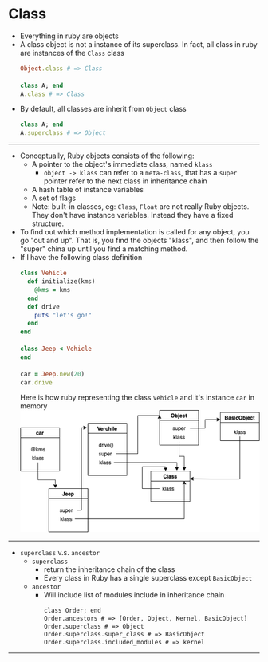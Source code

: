 # Class

* Everything in ruby are objects
* A class object is not a instance of its superclass. In fact, all class in ruby are instances of the `Class` class 
    ```ruby
    Object.class # => Class 
    
    class A; end 
    A.class # => Class 
    ``` 
* By default, all classes are inherit from `Object` class
    ```ruby
    class A; end
    A.superclass # => Object 
    ```       
---
* Conceptually, Ruby objects consists of the following: 
    * A pointer to the object's immediate class, named `klass`
        * `object -> klass` can refer to a `meta-class`, that has a `super` pointer refer to the next class in inheritance chain  
    * A hash table of instance variables 
    * A set of flags 
    * Note: built-in classes, eg: `Class`, `Float` are not really Ruby objects. They don't have instance variables. Instead they have a fixed structure.
* To find out which method implementation is called for any object, you go "out and up". That is, you find the objects "klass", and then follow the "super" china up until you find a matching method. 
* If I have the following class definition         
    ```ruby
    class Vehicle
      def initialize(kms)
        @kms = kms
      end
      def drive
        puts "let's go!"
      end
    end
  
    class Jeep < Vehicle
    end
  
    car = Jeep.new(20)
    car.drive
    ```
   Here is how ruby representing the class `Vehicle` and it's instance `car` in memory 
   ![class disgram](images/class_diagram.png) 
---
* `superclass` v.s. `ancestor` 
  * `superclass` 
    * return the inheritance chain of the class 
    * Every class in Ruby has a single superclass except `BasicObject`    
  * `ancestor` 
    * Will include list of modules include in inheritance chain 
      ```
      class Order; end
      Order.ancestors # => [Order, Object, Kernel, BasicObject]  
      Order.superclass # => Object 
      Order.superclass.super_class # => BasicObject
      Order.superclass.included_modules # => kernel 
      ```
  
---

